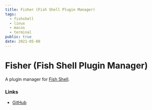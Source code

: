 ```yaml
---
title: Fisher (Fish Shell Plugin Manager)
tags:
  - fishshell
  - linux
  - macos
  - terminal
public: true
date: 2021-05-08
---
```


# Fisher (Fish Shell Plugin Manager)

A plugin manager for [Fish Shell](Fish%20Shell.md).

### Links

* [GitHub](https://github.com/jorgebucaran/fisher)
